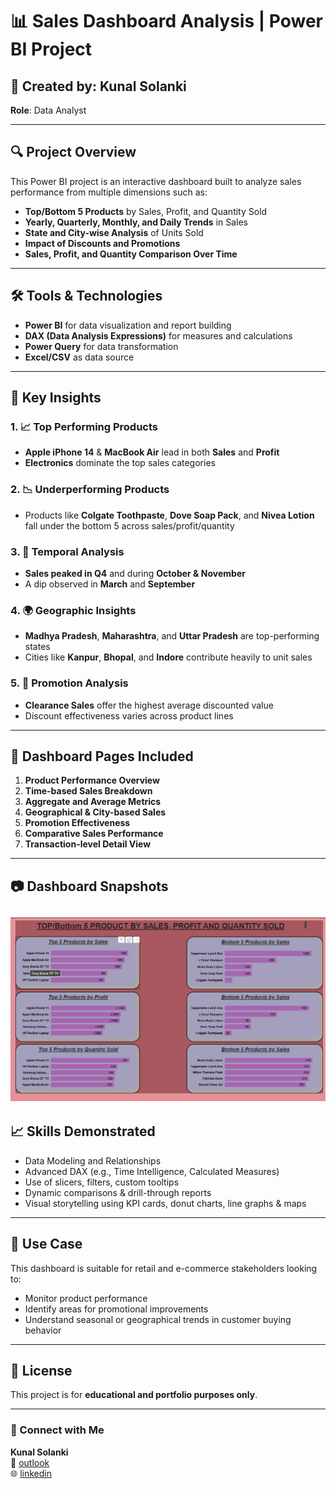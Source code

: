 # 📊 Sales Dashboard Analysis | Power BI Project

## 👤 Created by: Kunal Solanki  
**Role**: Data Analyst

---

## 🔍 Project Overview

This Power BI project is an interactive dashboard built to analyze sales performance from multiple dimensions such as:

- **Top/Bottom 5 Products** by Sales, Profit, and Quantity Sold
- **Yearly, Quarterly, Monthly, and Daily Trends** in Sales
- **State and City-wise Analysis** of Units Sold
- **Impact of Discounts and Promotions**
- **Sales, Profit, and Quantity Comparison Over Time**

---

## 🛠️ Tools & Technologies

- **Power BI** for data visualization and report building
- **DAX (Data Analysis Expressions)** for measures and calculations
- **Power Query** for data transformation
- **Excel/CSV** as data source

---

## 📌 Key Insights

### 1. 📈 Top Performing Products
- **Apple iPhone 14** & **MacBook Air** lead in both **Sales** and **Profit**
- **Electronics** dominate the top sales categories

### 2. 📉 Underperforming Products
- Products like **Colgate Toothpaste**, **Dove Soap Pack**, and **Nivea Lotion** fall under the bottom 5 across sales/profit/quantity

### 3. 📅 Temporal Analysis
- **Sales peaked in Q4** and during **October & November**
- A dip observed in **March** and **September**

### 4. 🌍 Geographic Insights
- **Madhya Pradesh**, **Maharashtra**, and **Uttar Pradesh** are top-performing states
- Cities like **Kanpur**, **Bhopal**, and **Indore** contribute heavily to unit sales

### 5. 💸 Promotion Analysis
- **Clearance Sales** offer the highest average discounted value
- Discount effectiveness varies across product lines

---

## 📂 Dashboard Pages Included

1. **Product Performance Overview**
2. **Time-based Sales Breakdown**
3. **Aggregate and Average Metrics**
4. **Geographical & City-based Sales**
5. **Promotion Effectiveness**
6. **Comparative Sales Performance**
7. **Transaction-level Detail View**

---

## 📷 Dashboard Snapshots
![screenshot1](https://github.com/kunal1300/POWERBI/blob/c37efe99d9215ee71f0aa0dff37146ad0093523e/Store%20Data/Screenshot%201.png)
---

## 📈 Skills Demonstrated

- Data Modeling and Relationships
- Advanced DAX (e.g., Time Intelligence, Calculated Measures)
- Use of slicers, filters, custom tooltips
- Dynamic comparisons & drill-through reports
- Visual storytelling using KPI cards, donut charts, line graphs & maps

---

## 🧠 Use Case

This dashboard is suitable for retail and e-commerce stakeholders looking to:
- Monitor product performance
- Identify areas for promotional improvements
- Understand seasonal or geographical trends in customer buying behavior

---

## 📎 License

This project is for **educational and portfolio purposes only**.

---

### 🔗 Connect with Me
**Kunal Solanki**  
📧 [outlook](kunal.solanki13@live.com)  
🌐 [linkedin](https://www.linkedin.com/in/kunal-solanki-a0a682158/)
